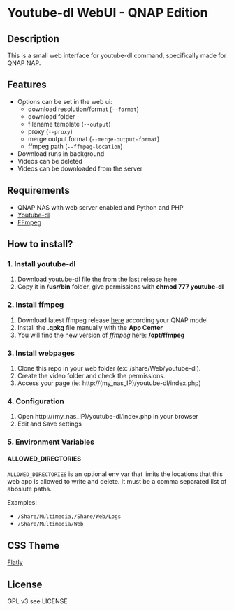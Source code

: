 # Youtube-dl WebUI - QNAP Edition

## Description
This is a small web interface for youtube-dl command, specifically made for QNAP NAP.

## Features
- Options can be set in the web ui:
    - download resolution/format (`--format`)
    - download folder
    - filename template (`--output`)
    - proxy (`--proxy`)
    - merge output format (`--merge-output-format`)
    - ffmpeg path (`--ffmpeg-location`)
- Download runs in background
- Videos can be deleted
- Videos can be downloaded from the server

## Requirements
- QNAP NAS with web server enabled and Python and PHP
- [Youtube-dl](https://github.com/rg3/youtube-dl)
- [FFmpeg](https://www.qnapclub.eu/en/qpkg/379)

## How to install?
### 1. Install youtube-dl
1. Download youtube-dl file the from the last release [here](https://github.com/ytdl-org/youtube-dl/releases/) 
2. Copy it in **/usr/bin** folder, give permissions with **chmod 777 youtube-dl**

### 2. Install ffmpeg
1. Download latest ffmpeg release [here](https://www.qnapclub.eu/en/qpkg/379) according your QNAP model
2. Install the **.qpkg** file manually with the **App Center**
3. You will find the new version of *ffmpeg* here: **/opt/ffmpeg**

### 3. Install webpages
1. Clone this repo in your web folder (ex: /share/Web/youtube-dl).
2. Create the video folder and check the permissions.
3. Access your page (ie: http://(my_nas_IP)/youtube-dl/index.php)

### 4. Configuration
1. Open http://(my_nas_IP)/youtube-dl/index.php in your browser
2. Edit and Save settings

### 5. Environment Variables

#### ALLOWED_DIRECTORIES

`ALLOWED_DIRECTORIES` is an optional env var that limits the locations that this web app is allowed to write and delete. It must be a comma separated list of aboslute paths.

Examples:
- `/Share/Multimedia,/Share/Web/Logs`
- `/Share/Multimedia/Web`

## CSS Theme
[Flatly](http://bootswatch.com/flatly/)

## License
GPL v3 see LICENSE
